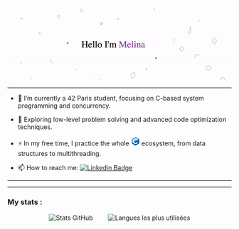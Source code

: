 <!-- Bannière ou image principale -->
<p align="center">
  <img src="https://github.com/Melinaaam/Melinaaam/blob/main/imgs/acc_git.gif"
  alt="Hi, I'm Melina 👋 "/>
</p>



---

- :telescope: I’m currently a 42 Paris student, focusing on C-based system programming and concurrency.

- :seedling: Exploring low-level problem solving and advanced code optimization techniques.

- :zap: In my free time, I practice the whole <img src="https://raw.githubusercontent.com/devicons/devicon/master/icons/c/c-original.svg" width="20" height="20"/> ecosystem, from data structures to multithreading.

- :mailbox: How to reach me: [![Linkedin Badge](https://img.shields.io/badge/-Linkedin-blue?style=flat&logo=Linkedin&logoColor=white)](https://www.linkedin.com/in/melina-motylewski/)


---
___
### My stats :


<p align="center">
  <!-- Statistiques GitHub -->
  <img src="https://github-readme-stats.vercel.app/api?username=melinaaam&show_icons=true&theme=radical" alt="Stats GitHub" height="180em" style="margin-right: 30px;" />

  <!-- Langages les plus utilisés -->
  <img src="https://github-readme-stats.vercel.app/api/top-langs/?username=melinaaam&theme=radical&layout=compact" alt="Langues les plus utilisées" height="180em" />
</p>



